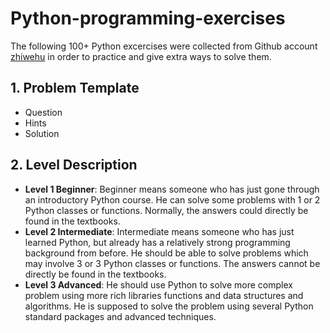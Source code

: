 # Python-programming-exercises

The following 100+ Python excercises were collected from Github account [zhiwehu](https://github.com/zhiwehu) in order to practice and give extra ways to solve them. 

## 1. Problem Template
- Question
- Hints
- Solution

## 2. Level Description
- __Level 1 Beginner__: Beginner means someone who has just gone through an introductory Python course. He can solve some problems with 1 or 2 Python classes or functions. Normally, the answers could directly be found in the textbooks.
- __Level 2 Intermediate__: Intermediate means someone who has just learned Python, but already has a relatively strong programming background from before. He should be able to solve problems which may involve 3 or 3 Python classes or functions. The answers cannot be directly be found in the textbooks.
- __Level 3 Advanced__: He should use Python to solve more complex problem using more rich libraries functions and data structures and algorithms. He is supposed to solve the problem using several Python standard packages and advanced techniques.

